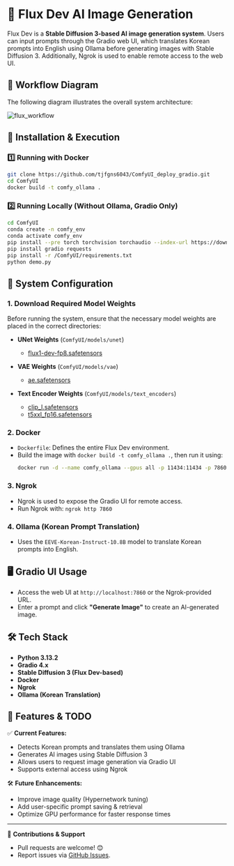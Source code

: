 # 🚀 Flux Dev AI Image Generation

Flux Dev is a **Stable Diffusion 3-based AI image generation system**. Users can input prompts through the Gradio web UI, which translates Korean prompts into English using Ollama before generating images with Stable Diffusion 3. Additionally, Ngrok is used to enable remote access to the web UI.

## 📌 **Workflow Diagram**
The following diagram illustrates the overall system architecture:

![flux_workflow](https://github.com/user-attachments/assets/70d73ed8-b13a-426b-ba87-1ae8fc66a6a3)

## 🔧 **Installation & Execution**
### 1️⃣ **Running with Docker**
```bash
git clone https://github.com/tjfgns6043/ComfyUI_deploy_gradio.git
cd ComfyUI
docker build -t comfy_ollama .
```

### 2️⃣ **Running Locally (Without Ollama, Gradio Only)**
```bash
cd ComfyUI
conda create -n comfy_env
conda activate comfy_env
pip install --pre torch torchvision torchaudio --index-url https://download.pytorch.org/whl/nightly/cu128
pip install gradio requests
pip install -r /ComfyUI/requirements.txt
python demo.py
```

## 📂 **System Configuration**
### **1. Download Required Model Weights**
Before running the system, ensure that the necessary model weights are placed in the correct directories:

- **UNet Weights** (`ComfyUI/models/unet`)
  - [flux1-dev-fp8.safetensors](https://huggingface.co/lllyasviel/flux1_dev/blob/main/flux1-dev-fp8.safetensors)

- **VAE Weights** (`ComfyUI/models/vae`)
  - [ae.safetensors](https://huggingface.co/black-forest-labs/FLUX.1-dev/blob/main/ae.safetensors)

- **Text Encoder Weights** (`ComfyUI/models/text_encoders`)
  - [clip_l.safetensors](https://huggingface.co/comfyanonymous/flux_text_encoders/blob/main/clip_l.safetensors)
  - [t5xxl_fp16.safetensors](https://huggingface.co/comfyanonymous/flux_text_encoders/blob/main/t5xxl_fp16.safetensors)

### **2. Docker**
- `Dockerfile`: Defines the entire Flux Dev environment.
- Build the image with `docker build -t comfy_ollama .`, then run it using:
  ```bash
  docker run -d --name comfy_ollama --gpus all -p 11434:11434 -p 7860:7860 comfy_ollama
  ```

### **3. Ngrok**
- Ngrok is used to expose the Gradio UI for remote access.
- Run Ngrok with: `ngrok http 7860`

### **4. Ollama (Korean Prompt Translation)**
- Uses the `EEVE-Korean-Instruct-10.8B` model to translate Korean prompts into English.

## 🖥 **Gradio UI Usage**
- Access the web UI at `http://localhost:7860` or the Ngrok-provided URL.
- Enter a prompt and click **"Generate Image"** to create an AI-generated image.

## 🛠 **Tech Stack**
- **Python 3.13.2**
- **Gradio 4.x**
- **Stable Diffusion 3 (Flux Dev-based)**
- **Docker**
- **Ngrok**
- **Ollama (Korean Translation)**

## 🚀 **Features & TODO**
✅ **Current Features:**
- Detects Korean prompts and translates them using Ollama
- Generates AI images using Stable Diffusion 3
- Allows users to request image generation via Gradio UI
- Supports external access using Ngrok

🛠 **Future Enhancements:**
- Improve image quality (Hypernetwork tuning)
- Add user-specific prompt saving & retrieval
- Optimize GPU performance for faster response times

---
📌 **Contributions & Support**
- Pull requests are welcome! 😊
- Report issues via [GitHub Issues](https://github.com/your-repo/flux-dev-ai/issues).

